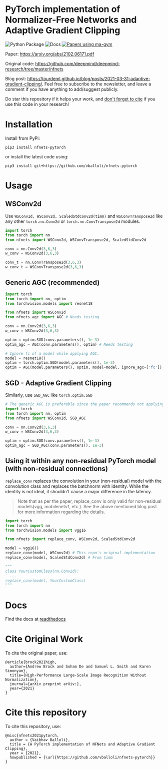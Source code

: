 # PyTorch implementation of Normalizer-Free Networks and Adaptive Gradient Clipping
![Python Package](https://github.com/vballoli/nfnets-pytorch/workflows/Upload%20Python%20Package/badge.svg)
![Docs](https://readthedocs.org/projects/nfnets-pytorch/badge/?version=latest)
[![Papers using ma-gym](https://img.shields.io/badge/-Papers%20using%20nfnets--pytorch-blue?style=flat&logo=googlescholar)](https://scholar.google.com/scholar?hl=en&as_sdt=0%2C5&q=nfnets-pytorch&btnG=)


Paper: https://arxiv.org/abs/2102.06171.pdf

Original code: https://github.com/deepmind/deepmind-research/tree/master/nfnets

Blog post: https://tourdeml.github.io/blog/posts/2021-03-31-adaptive-gradient-clipping/. Feel free to subscribe to the newsletter, and leave a comment if you have anything to add/suggest publicly.

Do star this repository if it helps your work, and [don't forget to cite](https://github.com/vballoli/nfnets-pytorch#cite-this-repository) if you use this code in your research!

# Installation

Install from PyPi:

`pip3 install nfnets-pytorch`

or install the latest code using:

`pip3 install git+https://github.com/vballoli/nfnets-pytorch`
# Usage
## WSConv2d

Use `WSConv1d, WSConv2d, ScaledStdConv2d(timm)` and `WSConvTranspose2d` like any other `torch.nn.Conv2d` or `torch.nn.ConvTranspose2d` modules.

```python
import torch
from torch import nn
from nfnets import WSConv2d, WSConvTranspose2d, ScaledStdConv2d

conv = nn.Conv2d(3,6,3)
w_conv = WSConv2d(3,6,3)

conv_t = nn.ConvTranspose2d(3,6,3)
w_conv_t = WSConvTranspose2d(3,6,3)
```

## Generic AGC (recommended)
```python
import torch
from torch import nn, optim
from torchvision.models import resnet18

from nfnets import WSConv2d
from nfnets.agc import AGC # Needs testing

conv = nn.Conv2d(3,6,3)
w_conv = WSConv2d(3,6,3)

optim = optim.SGD(conv.parameters(), 1e-3)
optim_agc = AGC(conv.parameters(), optim) # Needs testing

# Ignore fc of a model while applying AGC.
model = resnet18()
optim = torch.optim.SGD(model.parameters(), 1e-3)
optim = AGC(model.parameters(), optim, model=model, ignore_agc=['fc'])
```
## SGD - Adaptive Gradient Clipping

Similarly, use `SGD_AGC` like `torch.optim.SGD`
```python
# The generic AGC is preferable since the paper recommends not applying AGC to the last fc layer.
import torch
from torch import nn, optim
from nfnets import WSConv2d, SGD_AGC

conv = nn.Conv2d(3,6,3)
w_conv = WSConv2d(3,6,3)

optim = optim.SGD(conv.parameters(), 1e-3)
optim_agc = SGD_AGC(conv.parameters(), 1e-3)
```

## Using it within any non-residual PyTorch model (with non-residual connections)

`replace_conv` replaces the convolution in your (non-residual) model with the convolution class and replaces the batchnorm with identity. While the identity is not ideal, it shouldn't cause a major difference in the latency. 

> Note that as per the paper, replace_conv is only valid for non-residual models(vgg, mobilenetv1, etc.). See the above mentioned blog post for more information regarding the details.

```python
import torch
from torch import nn
from torchvision.models import vgg16

from nfnets import replace_conv, WSConv2d, ScaledStdConv2d

model = vgg16()
replace_conv(model, WSConv2d) # This repo's original implementation
replace_conv(model, ScaledStdConv2d) # From timm

"""
class YourCustomClass(nn.Conv2d):
  ...
replace_conv(model, YourCustomClass)
"""
```

# Docs

Find the docs at [readthedocs](https://nfnets-pytorch.readthedocs.io/en/latest/)

# Cite Original Work

To cite the original paper, use:
```
@article{brock2021high,
  author={Andrew Brock and Soham De and Samuel L. Smith and Karen Simonyan},
  title={High-Performance Large-Scale Image Recognition Without Normalization},
  journal={arXiv preprint arXiv:},
  year={2021}
}
```

# Cite this repository

To cite this repository, use:
```
@misc{nfnets2021pytorch,
  author = {Vaibhav Balloli},
  title = {A PyTorch implementation of NFNets and Adaptive Gradient Clipping},
  year = {2021},
  howpublished = {\url{https://github.com/vballoli/nfnets-pytorch}}
}
```
